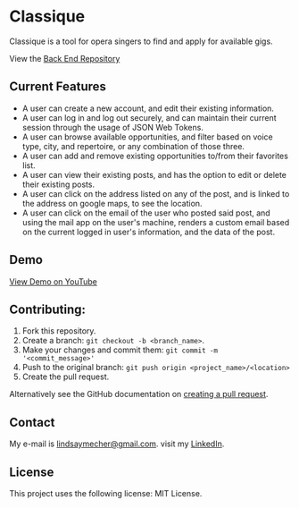 # Classique 

Classique is a tool for opera singers to find and apply for available gigs.

View the [Back End Repository](https://github.com/lindsayMecher/back-classical-singer-connection)

## Current Features
- A user can create a new account, and edit their existing information.
- A user can log in and log out securely, and can maintain their current session through the usage of JSON Web Tokens.
- A user can browse available opportunities, and filter based on voice type, city, and repertoire, or any combination of those three.
- A user can add and remove existing opportunities to/from their favorites list.
- A user can view their existing posts, and has the option to edit or delete their existing posts.
- A user can click on the address listed on any of the post, and is linked to the address on google maps, to see the location.
- A user can click on the email of the user who posted said post, and using the mail app on the user's machine, renders a custom email based on the current logged in user's information, and the data of the post.

## Demo

[View Demo on YouTube](https://www.youtube.com/watch?v=qx9IKksDl0w&feature=youtu.be)

## Contributing:
1. Fork this repository.
2. Create a branch: `git checkout -b <branch_name>`.
3. Make your changes and commit them: `git commit -m '<commit_message>'`
4. Push to the original branch: `git push origin <project_name>/<location>`
5. Create the pull request.

Alternatively see the GitHub documentation on [creating a pull request](https://help.github.com/en/github/collaborating-with-issues-and-pull-requests/creating-a-pull-request).

## Contact
My e-mail is lindsaymecher@gmail.com. visit my [LinkedIn](https://www.linkedin.com/in/lindsaymecher/).

## License
This project uses the following license: MIT License.
